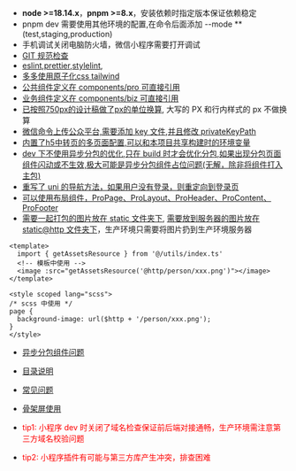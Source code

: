 - **node >=18.14.x**，**pnpm >=8.x**，安装依赖时指定版本保证依赖稳定
- pnpm dev 需要使用其他环境的配置,在命令后面添加 --mode **(test,staging,production)
- 手机调试关闭电脑防火墙，微信小程序需要打开调试
- [GIT 规范检查](./.commitlintrc.js)
- [eslint](./.eslintrc.js),[prettier](./.prettierrc.js),[stylelint](./.stylelintrc.js),
- [多多使用原子化css tailwind](./tailwind.config.js)
- [公共组件定义在 components/pro 可直接引用](./src/components/pro)
- [业务组件定义在 components/biz 可直接引用](./src/components/biz)
- [已按照750px的设计稿做了px的单位换算](./postcss.config.js), 大写的 PX 和行内样式的 px 不做换算
- [微信命令上传公众平台,需要添加 key 文件](./mp-weixin.private.key),[并且修改 privateKeyPath](./scripts/mp-weixin-upload.js)
- [内置了h5中转页的多页面配置,可以和本项目共享构建时的环境变量](./vite.transith5.config.js)
- [dev 下不使用异步分包的优化,只在 build 时才会优化分包,如果出现分包页面组件闪动或不生效,极大可能是异步分包组件占位问题(无解，除非将组件打入主包)](./build/packages/vite-plugin-uni/index.ts)
- [重写了 uni 的导航方法，如果用户没有登录，则重定向到登录页](./src/uni/rewiteUniFunction.ts)
- [可以使用布局组件，ProPage、ProLayout、ProHeader、ProContent、ProFooter](./docs/layout.md)
- [需要一起打包的图片放在 static 文件夹下](./src/static), [需要放到服务器的图片放在 static@http 文件夹下](../src/static@http)，生产环境只需要将图片扔到生产环境服务器
```vue
<template>
  import { getAssetsResource } from '@/utils/index.ts'
  <!-- 模板中使用 -->
  <image :src="getAssetsResource('@http/person/xxx.png')"></image>
</template>

<style scoped lang="scss">
/* scss 中使用 */
page {
  background-image: url($http + '/person/xxx.png');
}
</style>
```

- [异步分包组件问题](./docs/build.md)
- [目录说明](./docs/dir.txt)
- [常见问题](./docs/FAQ.md)
- [骨架屏使用](./docs/skeleton.md)

- <font color=red>tip1: 小程序 dev 时关闭了域名检查保证前后端对接通畅，生产环境需注意第三方域名校验问题</font>
- <font color=red>tip2: 小程序插件有可能与第三方库产生冲突，排查困难</font>
